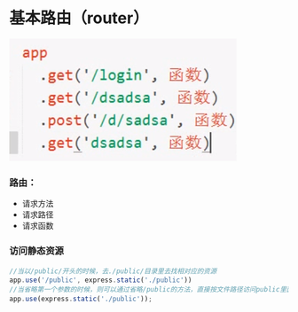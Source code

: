 # 基本路由（router）



![](.gitbook/assets/image%20%2814%29.png)

### 路由：

* 请求方法
* 请求路径
* 请求函数

### 访问静态资源

```javascript
//当以/public/开头的时候，去./public/目录里去找相对应的资源
app.use('/public', express.static('./public'))
//当省略第一个参数的时候，则可以通过省略/public的方法，直接按文件路径访问public里面的资源
app.use(express.static('./public'));

```




